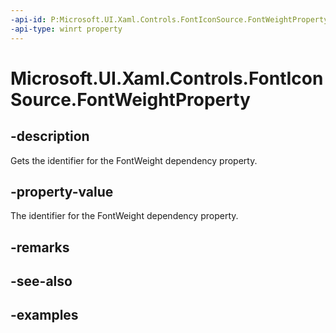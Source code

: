 ```yaml
---
-api-id: P:Microsoft.UI.Xaml.Controls.FontIconSource.FontWeightProperty
-api-type: winrt property
---
```


<!-- Property syntax.
public DependencyProperty FontWeightProperty { get; }
-->

# Microsoft.UI.Xaml.Controls.FontIconSource.FontWeightProperty

## -description

Gets the identifier for the FontWeight dependency property.

## -property-value

The identifier for the FontWeight dependency property.

## -remarks

## -see-also

## -examples

